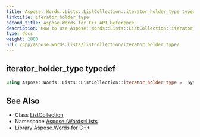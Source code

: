 ```yaml
---
title: Aspose::Words::Lists::ListCollection::iterator_holder_type typedef
linktitle: iterator_holder_type
second_title: Aspose.Words for C++ API Reference
description: How to use Aspose::Words::Lists::ListCollection::iterator_holder_type typedef of Aspose::Words::Lists::ListCollection class in C++.
type: docs
weight: 1800
url: /cpp/aspose.words.lists/listcollection/iterator_holder_type/
---
```

## iterator_holder_type typedef




```cpp
using Aspose::Words::Lists::ListCollection::iterator_holder_type =  System::Collections::Generic::List<System::SharedPtr<Aspose::Words::Lists::List> >
```

## See Also

* Class [ListCollection](../)
* Namespace [Aspose::Words::Lists](../../)
* Library [Aspose.Words for C++](../../../)
